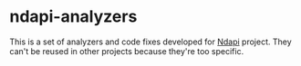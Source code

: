 # ndapi-analyzers

This is a set of analyzers and code fixes developed for [Ndapi](https://github.com/felipebz/ndapi) project. They can't be reused in other projects because they're too specific.
